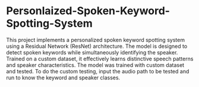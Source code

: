 # Personlaized-Spoken-Keyword-Spotting-System
This project implements a personalized spoken keyword spotting system using a Residual Network (ResNet) architecture. The model is designed to detect spoken keywords while simultaneously identifying the speaker. Trained on a custom dataset, it effectively learns distinctive speech patterns and speaker characteristics. The model was trained with custom dataset and tested. To do the custom testing, input the audio path to be tested and run to know the keyword and speaker classes. 
